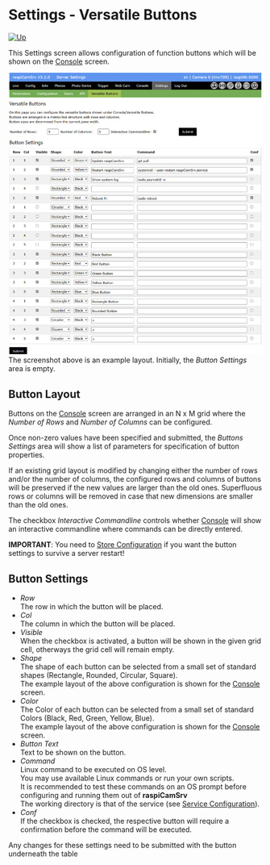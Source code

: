# Settings - Versatile Buttons

[![Up](img/goup.gif)](./Settings.md)

This Settings screen allows configuration of function buttons which will be shown on the [Console](./Console.md) screen.

![vButtons](./img/SettingsVButtons.jpg)
The screenshot above is an example layout. Initially, the *Button Settings* area is empty.

## Button Layout

Buttons on the [Console](./Console.md) screen are arranged in an N x M grid where the *Number of Rows* and *Number of Columns* can be configured.   

Once non-zero values have been specified and submitted, the *Buttons Settings* area will show a list of parameters for specification of button properties.

If an existing grid layout is modified by changing either the number of rows and/or the number of columns, the configured rows and columns of buttons will be preserved if the new values are larger than the old ones. Superfluous rows or columns will be removed in case that new dimensions are smaller than the old ones.

The checkbox *Interactive Commandline* controls whether [Console](./Console.md) will show an interactive commandline where commands can be directly entered. 

**IMPORTANT**: You need to [Store Configuration](./SettingsConfiguration.md) if you want the button settings to survive a server restart!

## Button Settings

- *Row*<br>The row in which the button will be placed.
- *Col*<br>The column in which the button will be placed.
- *Visible*<br>When the checkbox is activated, a button will be shown in the given grid cell, otherways the grid cell will remain empty.
- *Shape*<br>The shape of each button can be selected from a small set of standard shapes (Rectangle, Rounded, Circular, Square).<br>The example layout of the above configuration is shown for the [Console](./Console.md) screen.
- *Color*<br>The Color of each button can be selected from a small set of standard Colors (Black, Red, Green, Yellow, Blue).<br>The example layout of the above configuration is shown for the [Console](./Console.md) screen.
- *Button Text*<br>Text to be shown on the button.
- *Command*<br>Linux command to be executed on OS level.<br>You may use available Linux commands or run your own scripts.<br>It is recommended to test these commands on an OS prompt before configuring and running them out of **raspiCamSrv**<br>The working directory is that of the service (see [Service Configuration](../README.md#service-configuration)).
- *Conf*<br>If the checkbox is checked, the respective button will require a confirmation before the command will be executed.

Any changes for these settings need to be submitted with the button underneath the table

